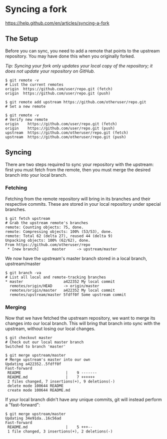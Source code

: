 # Syncing a fork

https://help.github.com/en/articles/syncing-a-fork

## The Setup

Before you can sync, you need to add a remote that points to the upstream repository. You may have done this when you originally forked.

*Tip: Syncing your fork only updates your local copy of the repository; it does not update your repository on GitHub.*

```
$ git remote -v
# List the current remotes
origin  https://github.com/user/repo.git (fetch)
origin  https://github.com/user/repo.git (push)

$ git remote add upstream https://github.com/otheruser/repo.git
# Set a new remote

$ git remote -v
# Verify new remote
origin    https://github.com/user/repo.git (fetch)
origin    https://github.com/user/repo.git (push)
upstream  https://github.com/otheruser/repo.git (fetch)
upstream  https://github.com/otheruser/repo.git (push)
```

## Syncing

There are two steps required to sync your repository with the upstream: first you must fetch from the remote, then you must merge the desired branch into your local branch.

### Fetching

Fetching from the remote repository will bring in its branches and their respective commits. These are stored in your local repository under special branches.

```
$ git fetch upstream
# Grab the upstream remote's branches
remote: Counting objects: 75, done.
remote: Compressing objects: 100% (53/53), done.
remote: Total 62 (delta 27), reused 44 (delta 9)
Unpacking objects: 100% (62/62), done.
From https://github.com/otheruser/repo
 * [new branch]      master     -> upstream/master
 ```

We now have the upstream's master branch stored in a local branch, upstream/master

```
$ git branch -va
# List all local and remote-tracking branches
* master                  a422352 My local commit
  remotes/origin/HEAD     -> origin/master
  remotes/origin/master   a422352 My local commit
  remotes/upstream/master 5fdff0f Some upstream commit
  ```

### Merging

Now that we have fetched the upstream repository, we want to merge its changes into our local branch. This will bring that branch into sync with the upstream, without losing our local changes.

```
$ git checkout master
# Check out our local master branch
Switched to branch 'master'

$ git merge upstream/master
# Merge upstream's master into our own
Updating a422352..5fdff0f
Fast-forward
 README                    |    9 -------
 README.md                 |    7 ++++++
 2 files changed, 7 insertions(+), 9 deletions(-)
 delete mode 100644 README
 create mode 100644 README.md
 ```

If your local branch didn't have any unique commits, git will instead perform a "fast-forward":

```
$ git merge upstream/master
Updating 34e91da..16c56ad
Fast-forward
 README.md                 |    5 +++--
 1 file changed, 3 insertions(+), 2 deletions(-)
```
